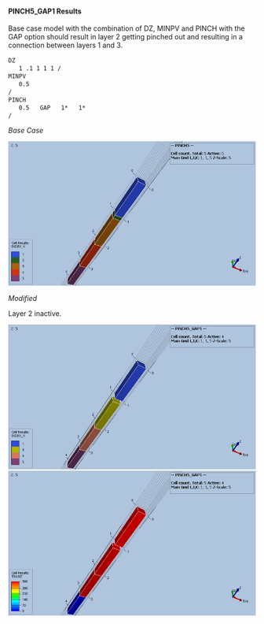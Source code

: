 #### PINCH5_GAP1 Results
Base case model with the combination of DZ, MINPV and PINCH with the GAP option should result in layer 2 getting 
pinched out and resulting in a connection between layers 1 and 3.
```
DZ
   1 .1 1 1 1 /  
MINPV
   0.5
/
PINCH
   0.5   GAP   1*   1*
/
```
_Base Case_

![](REF/PINCH05_INDEX.png)

_Modified_

Layer 2 inactive. 

![](REF/PINCH05_GAP1_INDEX.png)
![](REF/PINCH05_GAP1_TRANZ.png)

                    